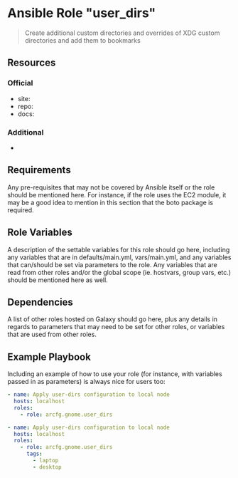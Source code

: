 # Ansible Role "user_dirs"

> Create additional custom directories and overrides of XDG custom directories and add them to bookmarks

## Resources

### Official

- site:
- repo:
- docs:

### Additional

-

## Requirements

Any pre-requisites that may not be covered by Ansible itself or the role should be mentioned here. For instance, if the
role uses the EC2 module, it may be a good idea to mention in this section that the boto package is required.

## Role Variables

A description of the settable variables for this role should go here, including any variables that are in
defaults/main.yml, vars/main.yml, and any variables that can/should be set via parameters to the role. Any variables
that are read from other roles and/or the global scope (ie. hostvars, group vars, etc.) should be mentioned here as
well.

## Dependencies

A list of other roles hosted on Galaxy should go here, plus any details in regards to parameters that may need to be set
for other roles, or variables that are used from other roles.

## Example Playbook

Including an example of how to use your role (for instance, with variables passed in as parameters) is always nice for
users too:

```yaml
- name: Apply user-dirs configuration to local node
  hosts: localhost
  roles:
    - role: arcfg.gnome.user_dirs
```

```yaml
- name: Apply user-dirs configuration to local node
  hosts: localhost
  roles:
    - role: arcfg.gnome.user_dirs
      tags:
        - laptop
        - desktop
```
